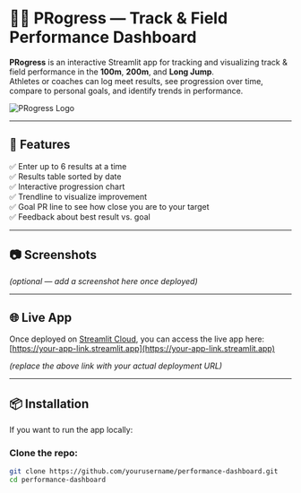 # 🏃‍♂️ PRogress — Track & Field Performance Dashboard

**PRogress** is an interactive Streamlit app for tracking and visualizing track & field performance in the **100m**, **200m**, and **Long Jump**.  
Athletes or coaches can log meet results, see progression over time, compare to personal goals, and identify trends in performance.

![PRogress Logo](logo.png)  <!-- remove or update if no logo file -->

---

## 🚀 Features
✅ Enter up to 6 results at a time  
✅ Results table sorted by date  
✅ Interactive progression chart  
✅ Trendline to visualize improvement  
✅ Goal PR line to see how close you are to your target  
✅ Feedback about best result vs. goal

---

## 📷 Screenshots
*(optional — add a screenshot here once deployed)*

---

## 🌐 Live App
Once deployed on [Streamlit Cloud](https://share.streamlit.io), you can access the live app here:
[https://your-app-link.streamlit.app](https://your-app-link.streamlit.app)

*(replace the above link with your actual deployment URL)*

---

## 📦 Installation
If you want to run the app locally:

### Clone the repo:
```bash
git clone https://github.com/yourusername/performance-dashboard.git
cd performance-dashboard
